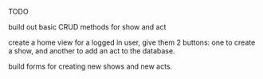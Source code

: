 TODO

build out basic CRUD methods for show and act


create a home view for a logged in user, give them 2 buttons: one to create a show, and another to add an act to the database.

build forms for creating new shows and new acts.


